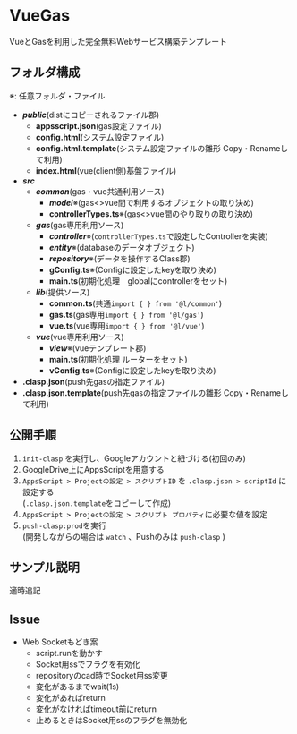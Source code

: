 # VueGas
VueとGasを利用した完全無料Webサービス構築テンプレート

## フォルダ構成 
※: 任意フォルダ・ファイル
- **_public_**(distにコピーされるファイル郡)
  - **appsscript.json**(gas設定ファイル)
  - **config.html**(システム設定ファイル)
  - **config.html.template**(システム設定ファイルの雛形 Copy・Renameして利用)
  - **index.html**(vue(client側)基盤ファイル)
- **_src_**
  - **_common_**(gas・vue共通利用ソース)
    - **_model_**※(gas<>vue間で利用するオブジェクトの取り決め)
    - **controllerTypes.ts**※(gas<>vue間のやり取りの取り決め)
  - **_gas_**(gas専用利用ソース)
    - **_controller_**※(`controllerTypes.ts`で設定したControllerを実装)
    - **_entity_**※(databaseのデータオブジェクト)
    - **_repository_**※(データを操作するClass郡)
    - **gConfig.ts**※(Configに設定したkeyを取り決め)
    - **main.ts**(初期化処理　globalにcontrollerをセット)
  - **_lib_**(提供ソース)
    - **common.ts**(共通`import { } from '@l/common'`)
    - **gas.ts**(gas専用`import { } from '@l/gas'`)
    - **vue.ts**(vue専用`import { } from '@l/vue'`)
  - **_vue_**(vue専用利用ソース)
    - **_view_**※(vueテンプレート郡)
    - **main.ts**(初期化処理 ルーターをセット)
    - **vConfig.ts**※(Configに設定したkeyを取り決め)
- **.clasp.json**(push先gasの指定ファイル)
- **.clasp.json.template**(push先gasの指定ファイルの雛形 Copy・Renameして利用)
## 公開手順
1. `init-clasp` を実行し、Googleアカウントと紐づける(初回のみ)
2. GoogleDrive上にAppsScriptを用意する
3. `AppsScript > Projectの設定 > スクリプトID` を `.clasp.json > scriptId` に設定する  
  (`.clasp.json.template`をコピーして作成)
4. `AppsScript > Projectの設定 > スクリプト プロパティ`に必要な値を設定  
5. `push-clasp:prod`を実行  
   (開発しながらの場合は `watch` 、Pushのみは `push-clasp` )
## サンプル説明
適時追記

## Issue
- Web Socketもどき案
  - script.runを動かす
  - Socket用ssでフラグを有効化
  - repositoryのcad時でSocket用ss変更
  - 変化があるまでwait(1s)
  - 変化があればreturn
  - 変化がなければtimeout前にreturn
  - 止めるときはSocket用ssのフラグを無効化